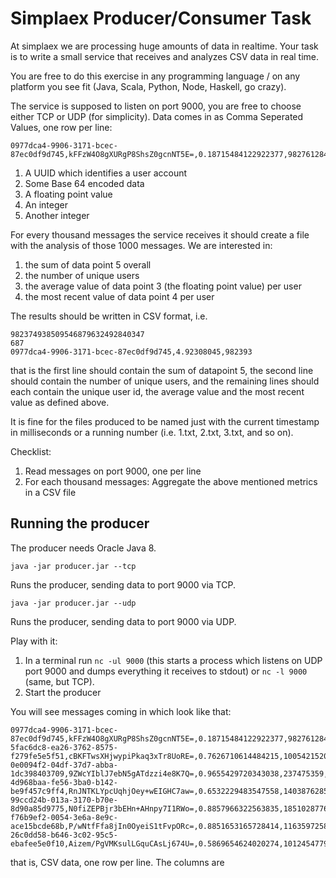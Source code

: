 # Simplaex Producer/Consumer Task

At simplaex we are processing huge amounts of data in realtime.
Your task is to write a small service that receives and analyzes
CSV data in real time.

You are free to do this exercise in any programming language /
on any platform you see fit (Java, Scala, Python, Node, Haskell, go crazy).

The service is supposed to listen on port 9000, you are free to
choose either TCP or UDP (for simplicity). Data comes in as
Comma Seperated Values, one row per line:

    0977dca4-9906-3171-bcec-87ec0df9d745,kFFzW4O8gXURgP8ShsZ0gcnNT5E=,0.18715484122922377,982761284,8442009284719321817

1. A UUID which identifies a user account
2. Some Base 64 encoded data
3. A floating point value
4. An integer
5. Another integer

For every thousand messages the service receives it should create a file with
the analysis of those 1000 messages. We are interested in:

1. the sum of data point 5 overall
2. the number of unique users
3. the average value of data point 3 (the floating point value) per user
4. the most recent value of data point 4 per user

The results should be written in CSV format, i.e.

    982374938509546879632492840347
    687
    0977dca4-9906-3171-bcec-87ec0df9d745,4.92308045,982393
    
that is the first line should contain the sum of datapoint 5,
the second line should contain the number of unique users,
and the remaining lines should each contain the unique user id,
the average value and the most recent value as defined above.

It is fine for the files produced to be named just with the
current timestamp in milliseconds or a running number (i.e.
1.txt, 2.txt, 3.txt, and so on).

Checklist:

1. Read messages on port 9000, one per line
2. For each thousand messages: Aggregate the above mentioned metrics
   in a CSV file


## Running the producer

The producer needs Oracle Java 8.

    java -jar producer.jar --tcp
    
Runs the producer, sending data to port 9000 via TCP.

    java -jar producer.jar --udp
    
Runs the producer, sending data to port 9000 via UDP.

Play with it:

1. In a terminal run `nc -ul 9000` (this starts a process which listens
on UDP port 9000 and dumps everything it receives to stdout) or
`nc -l 9000` (same, but TCP).
2. Start the producer

You will see messages coming in which look like that:

```
0977dca4-9906-3171-bcec-87ec0df9d745,kFFzW4O8gXURgP8ShsZ0gcnNT5E=,0.18715484122922377,982761284,8442009284719321817
5fac6dc8-ea26-3762-8575-f279fe5e5f51,cBKFTwsXHjwypiPkaq3xTr8UoRE=,0.7626710614484215,1005421520,6642446482729493998
0e0094f2-04df-37d7-abba-1dc398403709,9ZWcYIblJ7ebN5gATdzzi4e8K7Q=,0.9655429720343038,237475359,3923415930816731861
4d968baa-fe56-3ba0-b142-be9f457c9ff4,RnJNTKLYpcUqhjOey+wEIGHC7aw=,0.6532229483547558,1403876285,4756900066502959030
99ccd24b-013a-3170-b70e-8d90a85d9775,N0fiZEPBjr3bEHn+AHnpy7I1RWo=,0.8857966322563835,1851028776,6448117095479201352
f76b9ef2-0054-3e6a-8e9c-ace15bcde68b,P/wNtfFfa8jIn0OyeiS1tFvpORc=,0.8851653165728414,1163597258,8294506528003481004
26c0dd58-b646-3c02-95c5-ebafee5e0f10,Aizem/PgVMKsulLGquCAsLj674U=,0.5869654624020274,1012454779,2450005343631151248
```

that is, CSV data, one row per line. The columns are
